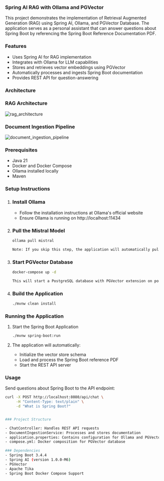 ### Spring AI RAG with Ollama and PGVector

This project demonstrates the implementation of Retrieval Augmented Generation (RAG) using Spring AI, Ollama, and PGVector Database. The application serves as a personal assistant that can answer questions about Spring Boot by referencing the Spring Boot Reference Documentation PDF.

### Features

- Uses Spring AI for RAG implementation
- Integrates with Ollama for LLM capabilities
- Stores and retrieves vector embeddings using PGVector
- Automatically processes and ingests Spring Boot documentation
- Provides REST API for question-answering

### Architecture

### RAG Architecture

![rag_architecture](https://github.com/user-attachments/assets/bf6a950c-004b-449b-a6b8-ac05c8c5c150)

### Document Ingestion Pipeline

![document_ingestion_pipeline](https://github.com/user-attachments/assets/9d46fc2b-a1cc-418a-9852-d1bf25674db0)

### Prerequisites

- Java 21
- Docker and Docker Compose
- Ollama installed locally
- Maven

### Setup Instructions

1. ### Install Ollama
   - Follow the installation instructions at Ollama's official website
   - Ensure Ollama is running on http://localhost:11434
2. ### Pull the Mistral Model
   ```bash
   ollama pull mistral
   
   Note: If you skip this step, the application will automatically pull the model when it first starts, which might take a few minutes.
3. ### Start PGVector Database
   ```bash
   docker-compose up -d
   
   This will start a PostgreSQL database with PGVector extension on port 5432.
4. ### Build the Application
   ```bash
   ./mvnw clean install

### Running the Application

1. Start the Spring Boot Application
   
   ```bash
   ./mvnw spring-boot:run
   
3. The application will automatically:
   - Initialize the vector store schema
   - Load and process the Spring Boot reference PDF
   - Start the REST API server

### Usage

Send questions about Spring Boot to the API endpoint:
```bash
curl -X POST http://localhost:8080/api/chat \
     -H "Content-Type: text/plain" \
     -d "What is Spring Boot?"


### Project Structure

- ChatController: Handles REST API requests
- DocumentIngestionService: Processes and stores documentation
- application.properties: Contains configuration for Ollama and PGVector
- compose.yml: Docker composition for PGVector database

### Dependencies
- Spring Boot 3.4.4
- Spring AI (version 1.0.0-M6)
- PGVector
- Apache Tika
- Spring Boot Docker Compose Support












